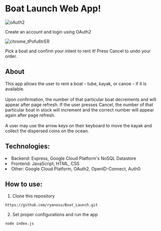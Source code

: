 # Boat Launch Web App!

![oAuth2](https://github.com/ryanosu/Boat_Launch/assets/86269596/c0317df8-6a95-4c5b-8b79-acc38a1e2e4e)

Create an account and login using OAuth2

![chrome_tPofu6trER](https://github.com/ryanosu/Boat_Launch/assets/86269596/9507fa8c-ee28-4307-b524-a3ad12cd2071)

Pick a boat and confirm your intent to rent it! Press Cancel to undo your order.

<h2>About</h2>
This app allows the user to rent a boat - tube, kayak, or canoe - if it is available. <br> <br> Upon confirmation, the number of that particular boat decrements and will appear after page refresh. If the user presses Cancel, the number of that particular boat in stock will increment and the correct number will appear again after page refresh. <br> <br> 
A user may use the arrow keys on their keyboard to move the kayak and collect the dispersed coins on the ocean.

<h2>Technologies:</h2>
<li>Backend: Express, Google Cloud Platform's NoSQL Datastore</li>
<li>Frontend: JavaScript, HTML, CSS</li>
<li>Other: Google Cloud Platform, OAuth2, OpenID-Connect, Auth0</li>

<h2>How to use:</h2>

1. Clone this repository

```sh
https://github.com/ryanosu/Boat_Launch.git
```

2. Set proper configurations and run the app

```sh
node index.js
```

